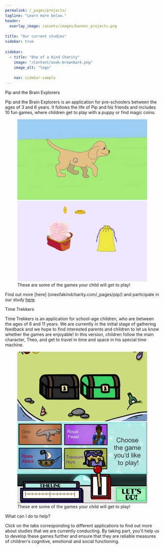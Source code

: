 ```yaml
---
permalink: /_pages/projects/
tagline: "Learn more below."
header:
  overlay_image: /assets/images/banner_projects.png

title: "Our current studies"
sidebar: true

sidebar:
  - title: "One of a Kind Charity"
    image: "/Content/ooak-brownbark.png"
    image_alt: "logo"

    nav: sidebar-sample
---
```


Pip and the Brain Explorers

Pip and the Brain Explorers is an application for pre-schoolers between the ages of 3 and 6 years. It follows the life of Pip and his friends and includes 10 fun games, where children get to play with a puppy or find magic coins. 

<figure class="second">
	<img src="/assets/images/GNG.png">
	<img src="/assets/images/RL.png">
	<figcaption>These are some of the games your child will get to play!</figcaption>
</figure>



Find out more [here] (oneofakindcharity.com/_pages/pip/) and participate in our study [here](https://oneofakindcharity.com/pipandthebrainexplorerssurvey).

Time Trekkers

Time Trekkers is an application for school-age children, who are between the ages of 6 and 11 years. We are currently in the initial stage of gathering feedback and we hope to find interested parents and children to let us know whether the games are enjoyable! In this version, children follow the main character, Theo, and get to travel in time and space in his special time machine.

<figure class="second">
	<img src="/Content/RL2.png">
	<img src="/Content/menu.png">
	<figcaption>These are some of the games your child will get to play!</figcaption>
</figure>

What can I do to help?

Click on the tabs corresponding to different applications to find out more about studies that we are currently conducting. By taking part, you'll help us to develop these games further and ensure that they are reliable measures of children's cognitive, emotional and social functioning.